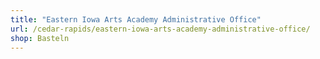 ```yaml
---
title: "Eastern Iowa Arts Academy Administrative Office"
url: /cedar-rapids/eastern-iowa-arts-academy-administrative-office/
shop: Basteln
---
```

